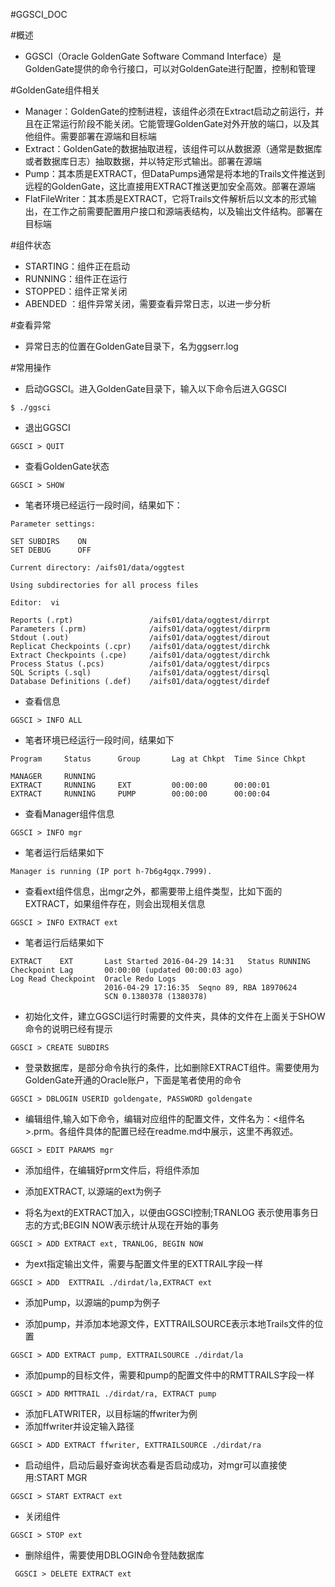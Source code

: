 #GGSCI_DOC

#概述
- GGSCI（Oracle GoldenGate Software Command Interface）是GoldenGate提供的命令行接口，可以对GoldenGate进行配置，控制和管理

#GoldenGate组件相关
* Manager：GoldenGate的控制进程，该组件必须在Extract启动之前运行，并且在正常运行阶段不能关闭。它能管理GoldenGate对外开放的端口，以及其他组件。需要部署在源端和目标端
* Extract：GoldenGate的数据抽取进程，该组件可以从数据源（通常是数据库或者数据库日志）抽取数据，并以特定形式输出。部署在源端
* Pump：其本质是EXTRACT，但DataPumps通常是将本地的Trails文件推送到远程的GoldenGate，这比直接用EXTRACT推送更加安全高效。部署在源端
* FlatFileWriter：其本质是EXTRACT，它将Trails文件解析后以文本的形式输出，在工作之前需要配置用户接口和源端表结构，以及输出文件结构。部署在目标端

#组件状态
* STARTING：组件正在启动
* RUNNING：组件正在运行
* STOPPED：组件正常关闭
* ABENDED ：组件异常关闭，需要查看异常日志，以进一步分析

#查看异常
* 异常日志的位置在GoldenGate目录下，名为ggserr.log

#常用操作
* 启动GGSCI。进入GoldenGate目录下，输入以下命令后进入GGSCI

 ```
 $ ./ggsci
 ```
* 退出GGSCI

 ```
 GGSCI > QUIT
 ```
* 查看GoldenGate状态

 ```
 GGSCI > SHOW  
 ```
  * 笔者环境已经运行一段时间，结果如下：
 ```
 Parameter settings:
 
 SET SUBDIRS    ON
 SET DEBUG      OFF
 
 Current directory: /aifs01/data/oggtest
 
 Using subdirectories for all process files
 
 Editor:  vi
 
 Reports (.rpt)                 /aifs01/data/oggtest/dirrpt
 Parameters (.prm)              /aifs01/data/oggtest/dirprm
 Stdout (.out)                  /aifs01/data/oggtest/dirout
 Replicat Checkpoints (.cpr)    /aifs01/data/oggtest/dirchk
 Extract Checkpoints (.cpe)     /aifs01/data/oggtest/dirchk
 Process Status (.pcs)          /aifs01/data/oggtest/dirpcs
 SQL Scripts (.sql)             /aifs01/data/oggtest/dirsql
 Database Definitions (.def)    /aifs01/data/oggtest/dirdef
 
 ```
* 查看信息
 ```
 GGSCI > INFO ALL
 ```
  * 笔者环境已经运行一段时间，结果如下
 ```
 Program     Status      Group       Lag at Chkpt  Time Since Chkpt
 
 MANAGER     RUNNING                                           
 EXTRACT     RUNNING     EXT         00:00:00      00:00:01    
 EXTRACT     RUNNING     PUMP        00:00:00      00:00:04    
 
 ```
* 查看Manager组件信息
 ```
 GGSCI > INFO mgr
 ```
 * 笔者运行后结果如下
 ```
 Manager is running (IP port h-7b6g4gqx.7999).
 ```
* 查看ext组件信息，出mgr之外，都需要带上组件类型，比如下面的EXTRACT，如果组件存在，则会出现相关信息
 ```
 GGSCI > INFO EXTRACT ext
 ```
  * 笔者运行后结果如下
 ```
 EXTRACT    EXT       Last Started 2016-04-29 14:31   Status RUNNING
 Checkpoint Lag       00:00:00 (updated 00:00:03 ago)
 Log Read Checkpoint  Oracle Redo Logs
                      2016-04-29 17:16:35  Seqno 89, RBA 18970624
                      SCN 0.1380378 (1380378)
 ```

* 初始化文件，建立GGSCI运行时需要的文件夹，具体的文件在上面关于SHOW命令的说明已经有提示
 ```
 GGSCI > CREATE SUBDIRS
 ```
 * 登录数据库，是部分命令执行的条件，比如删除EXTRACT组件。需要使用为GoldenGate开通的Oracle账户，下面是笔者使用的命令
 ```
 GGSCI > DBLOGIN USERID goldengate, PASSWORD goldengate
 ```

 * 编辑组件,输入如下命令，编辑对应组件的配置文件，文件名为：<组件名>.prm。各组件具体的配置已经在readme.md中展示，这里不再叙述。
 ```
 GGSCI > EDIT PARAMS mgr
 ```

* 添加组件，在编辑好prm文件后，将组件添加

* 添加EXTRACT, 以源端的ext为例子

* 将名为ext的EXTRACT加入，以便由GGSCI控制;TRANLOG 表示使用事务日志的方式;BEGIN NOW表示统计从现在开始的事务

 ```shell
 GGSCI > ADD EXTRACT ext, TRANLOG, BEGIN NOW
 ``` 
- 为ext指定输出文件，需要与配置文件里的EXTTRAIL字段一样

 ```shell
 GGSCI > ADD  EXTTRAIL ./dirdat/la,EXTRACT ext
 ```

* 添加Pump，以源端的pump为例子

* 添加pump，并添加本地源文件，EXTTRAILSOURCE表示本地Trails文件的位置
 ```shell
 GGSCI > ADD EXTRACT pump, EXTTRAILSOURCE ./dirdat/la
 ```
    
* 添加pump的目标文件，需要和pump的配置文件中的RMTTRAILS字段一样

 ```shell
 GGSCI > ADD RMTTRAIL ./dirdat/ra, EXTRACT pump
 ```

* 添加FLATWRITER，以目标端的ffwriter为例
* 添加ffwriter并设定输入路径

 ```shell
 GGSCI > ADD EXTRACT ffwriter, EXTTRAILSOURCE ./dirdat/ra
 ```

* 启动组件，启动后最好查询状态看是否启动成功，对mgr可以直接使用:START MGR
 ```
 GGSCI > START EXTRACT ext
 ```
 * 关闭组件
 ```
 GGSCI > STOP ext
 ```
* 删除组件，需要使用DBLOGIN命令登陆数据库

 ```
  GGSCI > DELETE EXTRACT ext
 ```


